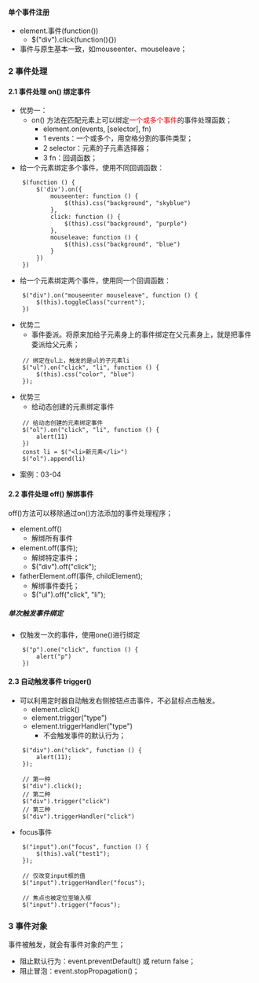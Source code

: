 <!--
 * @Descripttion: 
 * @version: 
 * @Author: 唐帆
 * @Date: 2020-04-07 09:59:36
 * @LastEditors: 唐帆
 * @LastEditTime: 2020-04-07 12:51:39
 -->

#### 单个事件注册
- element.事件(function())
    - \$("div").click(function(){})
- 事件与原生基本一致，如mouseenter、mouseleave；

### 2 事件处理
#### 2.1 事件处理 on() 绑定事件
- 优势一：
    - on() 方法在匹配元素上可以绑定<font color=red>一个或多个事件</font>的事件处理函数；
        - element.on(events, [selector], fn)
        - 1 events：一个或多个，用空格分割的事件类型；
        - 2 selector：元素的子元素选择器；
        - 3 fn：回调函数；
- 给一个元素绑定多个事件，使用不同回调函数：
```
    $(function () {
        $('div').on({
            mouseenter: function () {
                $(this).css("background", "skyblue")
            },
            click: function () {
                $(this).css("background", "purple")
            },
            mouseleave: function () {
                $(this).css("background", "blue")
            }
        })
    })
```
- 给一个元素绑定两个事件，使用同一个回调函数：
```
    $("div").on("mouseenter mouseleave", function () {
        $(this).toggleClass("current");
    })
```

- 优势二
    - 事件委派。将原来加给子元素身上的事件绑定在父元素身上，就是把事件委派给父元素；
```
    // 绑定在ul上，触发的是ul的子元素li
    $("ul").on("click", "li", function () {
        $(this).css("color", "blue")
    });
```

- 优势三
    - 给动态创建的元素绑定事件
```
    // 给动态创建的元素绑定事件
    $("ol").on("click", "li", function () {
        alert(11)
    })
    const li = $("<li>新元素</li>")
    $("ol").append(li)
```
- 案例：03-04


#### 2.2 事件处理 off() 解绑事件
off()方法可以移除通过on()方法添加的事件处理程序；
- element.off() 
    - 解绑所有事件
- element.off(事件);
    - 解绑特定事件；
    - $("div").off("click");
- fatherElement.off(事件, childElement);
    - 解绑事件委托；
    - $("ul").off("click", "li");
>
##### 单次触发事件绑定
- 仅触发一次的事件，使用one()进行绑定
```
    $("p").one("click", function () {
        alert("p")
    })
```


#### 2.3 自动触发事件 trigger()
- 可以利用定时器自动触发右侧按钮点击事件，不必鼠标点击触发。
    - element.click()
    - element.trigger("type")
    - element.triggerHandler("type")
        - 不会触发事件的默认行为；
```
    $("div").on("click", function () {
        alert(11);
    });

    // 第一种
    $("div").click();
    // 第二种
    $("div").trigger("click")
    // 第三种
    $("div").triggerHandler("click")
```
- focus事件
```
    $("input").on("focus", function () {
        $(this).val("test1");
    });
    
    // 仅改变input框的值
    $("input").triggerHandler("focus");

    // 焦点也被定位至输入框
    $("input").trigger("focus");
```

### 3 事件对象
事件被触发，就会有事件对象的产生；
- 阻止默认行为：event.preventDefault() 或 return false；
- 阻止冒泡：event.stopPropagation()；
